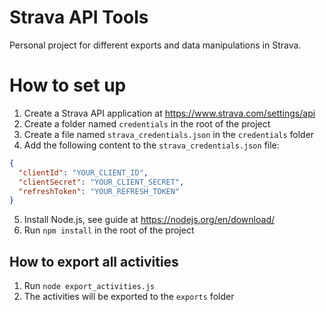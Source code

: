 # Strava API Tools

Personal project for different exports and data manipulations in Strava.

# How to set up

1) Create a Strava API application at https://www.strava.com/settings/api
2) Create a folder named `credentials` in the root of the project
3) Create a file named `strava_credentials.json` in the `credentials` folder
4) Add the following content to the `strava_credentials.json` file:
```json
{
  "clientId": "YOUR_CLIENT_ID",
  "clientSecret": "YOUR_CLIENT_SECRET",
  "refreshToken": "YOUR_REFRESH_TOKEN"
}
```
    
5) Install Node.js, see guide at https://nodejs.org/en/download/
6) Run `npm install` in the root of the project

## How to export all activities

1) Run `node export_activities.js`
2) The activities will be exported to the `exports` folder